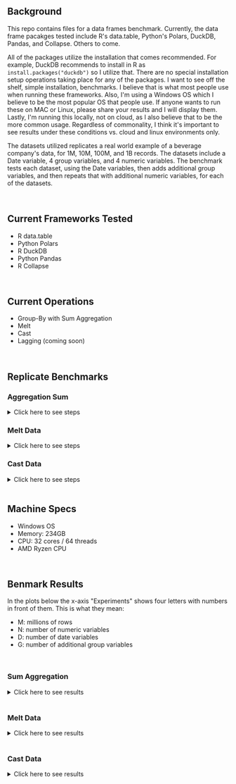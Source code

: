 ## Background
This repo contains files for a data frames benchmark. Currently, the data frame pacakges tested include R's data.table, Python's Polars, DuckDB, Pandas, and Collapse. Others to come. 

All of the packages utilize the installation that comes recommended. For example, DuckDB recommends to install in R as `install.packages("duckdb")` so I utilize that. There are no special installation setup operations taking place for any of the packages. I want to see off the shelf, simple installation, benchmarks. I believe that is what most people use when running these frameworks. Also, I'm using a Windows OS which I believe to be the most popular OS that people use. If anyone wants to run these on MAC or Linux, please share your results and I will display them. Lastly, I'm running this locally, not on cloud, as I also believe that to be the more common usage. Regardless of commonality, I think it's important to see results under these conditions vs. cloud and linux environments only.

The datasets utilized replicates a real world example of a beverage company's data, for 1M, 10M, 100M, and 1B records. The datasets include a Date variable, 4 group variables, and 4 numeric variables. The benchmark tests each dataset, using the Date variables, then adds additional group variables, and then repeats that with additional numeric variables, for each of the datasets.

<br>

## Current Frameworks Tested
* R data.table
* Python Polars
* R DuckDB
* Python Pandas
* R Collapse

<br>

## Current Operations
* Group-By with Sum Aggregation
* Melt
* Cast
* Lagging (coming soon)

<br>

## Replicate Benchmarks

### Aggregation Sum
<details><summary> Click here to see steps </summary>

* Fork the repo and clone it to your local machine
* Modify the Path variable at the top of each script to reflect your file location
* Run FakeBevDataBuilds.R to generate the benchmarking datasets
* Run AggSum_datatable.R
* Run AggSum_DuckDB.R
* Run AggSum_Polars.py
* Run AggSum_Pandas.py
* Run AggSum_collapse.py
* Run CombineResults_AggSum
* Done!

</details>

### Melt Data
<details><summary> Click here to see steps </summary>

* Fork the repo and clone it to your local machine
* Modify the Path variable at the top of each script to reflect your file location
* Run FakeBevDataBuilds.R to generate the benchmarking datasets
* Run Melt_datatable.R
* Run Melt_DuckDB.R
* Run Melt_Polars.py
* Run Melt_Pandas.py
* Run Melt_collapse.py
* Run CombineResults_Melt
* Done!

</details>

### Cast Data
<details><summary> Click here to see steps </summary>

* Fork the repo and clone it to your local machine
* Modify the Path variable at the top of each script to reflect your file location
* Run FakeBevDataBuilds.R to generate the benchmarking datasets
* Run Cast_datatable.R
* Run Cast_DuckDB.R
* Run Cast_Polars.py
* Run Cast_Pandas.py
* Run Cast_collapse.py
* Run CombineResults_Cast
* Done!

</details>

<br>

## Machine Specs
* Windows OS
* Memory: 234GB
* CPU: 32 cores / 64 threads
* AMD Ryzen CPU

<br>

## Benmark Results

In the plots below the x-axis "Experiments" shows four letters with numbers in front of them. This is what they mean:
* M: millions of rows
* N: number of numeric variables
* D: number of date variables
* G: number of additional group variables

<br>

### Sum Aggregation
<details><summary> Click here to see results </summary>

<br>

![](https://github.com/AdrianAntico/Benchmarks/raw/main/Images/1MResults.PNG)

<br>

![](https://github.com/AdrianAntico/Benchmarks/raw/main/Images/10MResults.PNG)

#### Top 3 Performers
![](https://github.com/AdrianAntico/Benchmarks/raw/main/Images/10MResultsTop3.PNG)

<br>

![](https://github.com/AdrianAntico/Benchmarks/raw/main/Images/100MResults.PNG)

#### Top 3 Performers
![](https://github.com/AdrianAntico/Benchmarks/raw/main/Images/100MResultsTop3.PNG)

<br>

![](https://github.com/AdrianAntico/Benchmarks/raw/main/Images/1BResults.PNG)

</details>

<br>

### Melt Data
<details><summary> Click here to see results </summary>

<br>

![](https://github.com/AdrianAntico/Benchmarks/raw/main/Images/1MResults_Melt.PNG)

<br>

![](https://github.com/AdrianAntico/Benchmarks/raw/main/Images/10MResults_Melt.PNG)

<br>

##### With DuckDB: Note - DuckDB timed out after a few successful runs

![](https://github.com/AdrianAntico/Benchmarks/raw/main/Images/100MResults_Melt_WithDuckDB.PNG)

<br>

##### Without DuckDB

![](https://github.com/AdrianAntico/Benchmarks/raw/main/Images/100MResults_Melt_WithoutDuckDB.PNG)

</details>

<br>

### Cast Data
<details><summary> Click here to see results </summary>

<br>

![](https://github.com/AdrianAntico/Benchmarks/raw/main/Images/1MResults_Cast.PNG)

<br>

![](https://github.com/AdrianAntico/Benchmarks/raw/main/Images/10MResults_Cast.PNG)

<br>

![](https://github.com/AdrianAntico/Benchmarks/raw/main/Images/100MResults_Cast.PNG)

</details>
